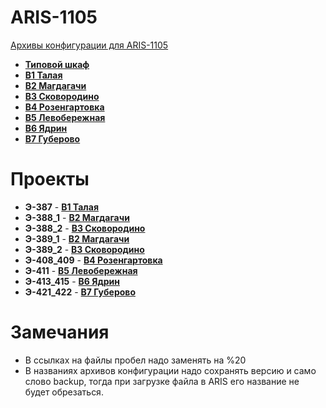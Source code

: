 ARIS-1105
=========

[Архивы конфигурации для ARIS-1105](https://confluence.prosyst.ru/pages/viewpage.action?pageId=71600433)

- **[Типовой шкаф](Типовой%20шкаф/README.md)**
- **[B1 Талая](B1%20Талая/README.md)**
- **[B2 Магдагачи](B2%20Магдагачи/README.md)**
- **[B3 Сковородино](B3%20Сковородино/README.md)**
- **[B4 Розенгартовка](B4%20Розенгартовка/README.md)**
- **[B5 Левобережная](B5%20Левобережная/README.md)**
- **[B6 Ядрин](B6%20Ядрин/README.md)**
- **[B7 Губерово](B7%Губерово/README.md)**


# Проекты

- **Э-387**      - **[B1 Талая](B1%20Талая/README.md)**
- **Э-388_1**    - **[B2 Магдагачи](B2%20Магдагачи/README.md)**
- **Э-388_2**    - **[B3 Сковородино](B3%20Сковородино/README.md)**
- **Э-389_1**    - **[B2 Магдагачи](B2%20Магдагачи/README.md)**
- **Э-389_2**    - **[B3 Сковородино](B3%20Сковородино/README.md)**
- **Э-408_409**  - **[B4 Розенгартовка](B4%20Розенгартовка/README.md)**
- **Э-411**      - **[B5 Левобережная](B5%20Левобережная/README.md)**
- **Э-413_415**  - **[B6 Ядрин](B6%20Ядрин/README.md)**
- **Э-421_422**  - **[B7 Губерово](B7%Губерово/README.md)**


# Замечания

- В ссылках на файлы пробел надо заменять на %20
- В названиях архивов конфигурации надо сохранять версию и само слово backup, тогда при загрузке файла в ARIS его название не будет обрезаться.


